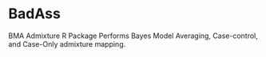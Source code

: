# BadAss
BMA Admixture R Package
Performs Bayes Model Averaging, Case-control, and Case-Only admixture mapping.
